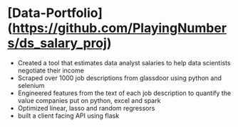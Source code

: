 # [Data-Portfolio] (https://github.com/PlayingNumbers/ds_salary_proj)
* Created a tool that estimates data analyst salaries to help data scientists negotiate their income 
* Scraped over 1000 job descriptions from glassdoor using python and selenium
* Engineered features from the text of each job description to quantify the value companies put on python, excel and spark
* Optimized linear, lasso and random regressors
* built a client facing API using flask
